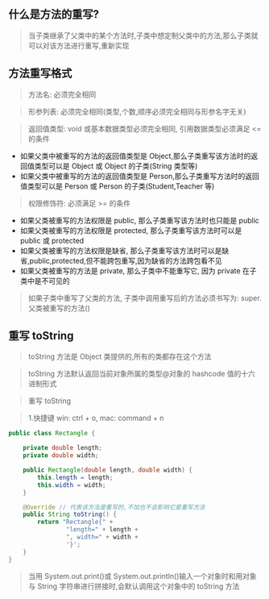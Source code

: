 ## 什么是方法的重写?

> 当子类继承了父类中的某个方法时,子类中想定制父类中的方法,那么子类就可以对该方法进行重写,重新实现

## 方法重写格式

> 方法名: 必须完全相同

> 形参列表: 必须完全相同(类型,个数,顺序必须完全相同与形参名字无关)

> 返回值类型: void 或基本数据类型必须完全相同, 引用数据类型必须满足 <= 的条件

- 如果父类中被重写的方法的返回值类型是 Object,那么子类重写该方法时的返回值类型可以是 Object 或 Object 的子类(String 类型等)
- 如果父类中被重写的方法的返回值类型是 Person,那么子类重写方法时的返回值类型可以是 Person 或 Person 的子类(Student,Teacher 等)

> 权限修饰符: 必须满足 >= 的条件

- 如果父类被重写的方法权限是 public, 那么子类重写该方法时也只能是 public
- 如果父类被重写的方法权限是 protected, 那么子类重写该方法时可以是 public 或 protected
- 如果父类被重写的方法权限是缺省, 那么子类重写该方法时可以是缺省,public,protected,但不能跨包重写,因为缺省的方法跨包看不见
- 如果父类被重写的方法是 private, 那么子类中不能重写它, 因为 private 在子类中是不可见的

> 如果子类中重写了父类的方法, 子类中调用重写后的方法必须书写为: super.父类被重写的方法()

## 重写 toString

> toString 方法是 Object 类提供的,所有的类都存在这个方法

> toString 方法默认返回当前对象所属的类型@对象的 hashcode 值的十六进制形式

> 重写 toString

> 1.快捷键 win: ctrl + o, mac: command + n

```java
public class Rectangle {

    private double length;
    private double width;

    public Rectangle(double length, double width) {
        this.length = length;
        this.width = width;
    }

    @Override // 代表该方法是重写的,不加也不会影响它是重写方法
    public String toString() {
        return "Rectangle{" +
                "length=" + length +
                ", width=" + width +
                '}';
    }
}
```

> 当用 System.out.print()或 System.out.println()输入一个对象时和用对象与 String 字符串进行拼接时,会默认调用这个对象中的 toString 方法
